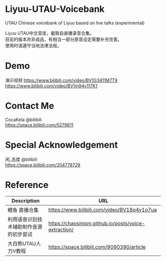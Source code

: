 # Liyuu-UTAU-Voicebank
UTAU Chinese voicebank of Liyuu based on live talks (experimental)  

Liyuu UTAU中文音库，截取自直播录音合集。  
目前的版本并非成品，有相当一部分原音设定需要补充完善。  
使用时请遵守当地法律法规。

# Demo
演示视频
https://www.bilibili.com/video/BV1G3411M7T9  
https://www.bilibili.com/video/BV1m94y117K1  

# Contact Me
CocaKela @bilibili  
https://space.bilibili.com/5279611

# Special Acknowledgement
闲_态度 @bilibili  
https://space.bilibili.com/204778729

# Reference
| Description | URL |
|  ----  | ----  |
| 鲤鱼 直播合集 | https://www.bilibili.com/video/BV18q4y1o7ua |
| 利用语音识别技术辅助制作音源的初步尝试 | https://chaosinism.github.io/posts/voice-extraction/ |
| 大白熊UTAU人力V教程 | https://space.bilibili.com/9090390/article |
